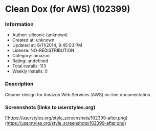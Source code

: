 # Clean Dox (for AWS) (102399)

### Information
- Author: siliconic (unknown)
- Created at: unknown
- Updated at: 6/11/2014, 9:45:03 PM
- License: NO-REDISTRIBUTION
- Category: amazon
- Rating: undefined
- Total installs: 113
- Weekly installs: 0


### Description
Cleaner design for Amazon Web Services (AWS) on-line documentation.


### Screenshots (links to userstyles.org)
![https://userstyles.org/style_screenshots/102399-after.png](https://userstyles.org/style_screenshots/102399-after.png)


